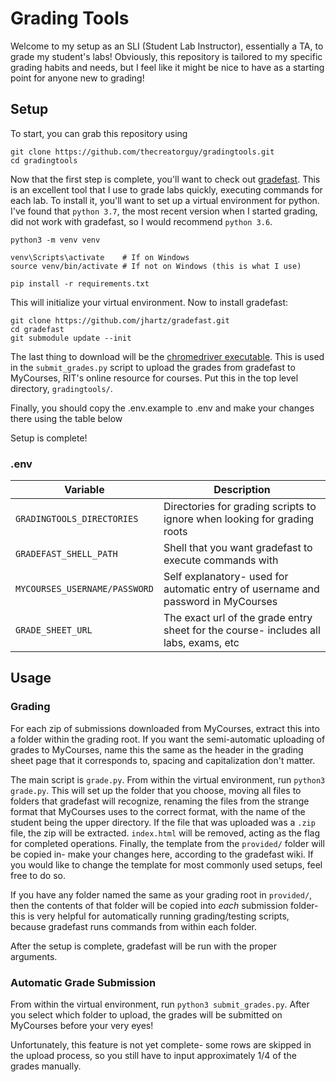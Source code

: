 # Grading Tools

Welcome to my setup as an SLI (Student Lab Instructor), essentially a TA, to grade my student's labs! Obviously, this
repository is tailored to my specific grading habits and needs, but I feel like it might be nice to have as a starting
point for anyone new to grading!

## Setup
To start, you can grab this repository using
```
git clone https://github.com/thecreatorguy/gradingtools.git
cd gradingtools
```

Now that the first step is complete, you'll want to check out [gradefast](https://github.com/jhartz/gradefast). This
is an excellent tool that I use to grade labs quickly, executing commands for each lab. To install it, you'll want
to set up a virtual environment for python. I've found that `python 3.7`, the most recent version when I started grading,
did not work with gradefast, so I would recommend `python 3.6`.
```
python3 -m venv venv

venv\Scripts\activate    # If on Windows
source venv/bin/activate # If not on Windows (this is what I use)

pip install -r requirements.txt
```

This will initialize your virtual environment. Now to install gradefast:
```
git clone https://github.com/jhartz/gradefast.git
cd gradefast
git submodule update --init
```

The last thing to download will be the [chromedriver executable](https://chromedriver.chromium.org/). This is used in
the `submit_grades.py` script to upload the grades from gradefast to MyCourses, RIT's online resource for courses. Put
this in the top level directory, `gradingtools/`.

Finally, you should copy the .env.example to .env and make your changes there using the table below

Setup is complete!

### .env
| Variable | Description |
| --- | --- |
| `GRADINGTOOLS_DIRECTORIES` | Directories for grading scripts to ignore when looking for grading roots |
| `GRADEFAST_SHELL_PATH` | Shell that you want gradefast to execute commands with |
| `MYCOURSES_USERNAME/PASSWORD` | Self explanatory- used for automatic entry of username and password in MyCourses |
| `GRADE_SHEET_URL` | The exact url of the grade entry sheet for the course- includes all labs, exams, etc |

## Usage

### Grading
For each zip of submissions downloaded from MyCourses, extract this into a folder within the grading root. If you want
the semi-automatic uploading of grades to MyCourses, name this the same as the header in the grading sheet page that
it corresponds to, spacing and capitalization don't matter.

The main script is `grade.py`. From within the virtual environment, run `python3 grade.py`. This will set up the folder
that you choose, moving all files to folders that gradefast will recognize, renaming the files from the strange format
that MyCourses uses to the correct format, with the name of the student being the upper directory. If the file that
was uploaded was a `.zip` file, the zip will be extracted. `index.html` will be removed, acting as the flag for
completed operations. Finally, the template from the `provided/` folder will be copied in- make your changes here,
according to the gradefast wiki. If you would like to change the template for most commonly used setups, feel free
to do so.

If you have any folder named the same as your grading root in `provided/`, then the contents of that folder will be
copied into *each* submission folder- this is very helpful for automatically running grading/testing scripts, because
gradefast runs commands from within each folder.

After the setup is complete, gradefast will be run with the proper arguments.

### Automatic Grade Submission
From within the virtual environment, run `python3 submit_grades.py`. After you select which folder to upload, the grades
will be submitted on MyCourses before your very eyes!

Unfortunately, this feature is not yet complete- some rows are skipped in the upload process, so you still have to
input approximately 1/4 of the grades manually.

